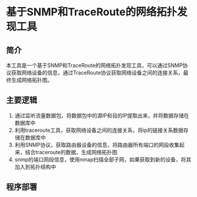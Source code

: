 # 基于SNMP和TraceRoute的网络拓扑发现工具

## 简介

本工具是一个基于SNMP和TraceRoute的网络拓扑发现工具，可以通过SNMP协议获取网络设备的信息，通过TraceRoute协议获取网络设备之间的连接关系，最终生成网络拓扑图。

## 主要逻辑

1. 通过监听流量数据包，将数据包中的源IP和目的IP提取出来，并将数据存储在数据库中
2. 利用traceroute工具，获取网络设备之间的连接关系，将ip的链接关系数据存储在数据库中
3. 利用SNMP协议，获取路由器设备的信息，将路由器所有端口的网段收集起来，结合traceroute的数据，生成网络拓扑图
4. snmp的端口网段信息，使用nmap扫描全部子网，如果获取到新的设备，将其加入到拓扑结构中

## 程序部署
